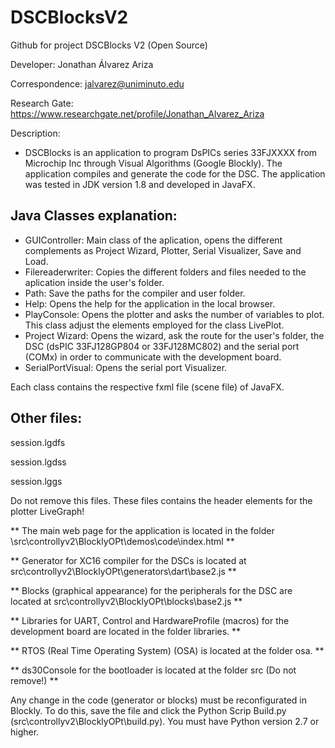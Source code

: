 # DSCBlocksV2
Github for project DSCBlocks V2 (Open Source)



Developer: Jonathan Álvarez Ariza

Correspondence: jalvarez@uniminuto.edu

Research Gate: https://www.researchgate.net/profile/Jonathan_Alvarez_Ariza

Description: 
* DSCBlocks is an application to program DsPICs series 33FJXXXX from Microchip Inc through Visual Algorithms (Google Blockly). The application compiles and generate the code for the DSC.
The application was tested in JDK version 1.8 and developed in JavaFX.

## Java Classes explanation:

* GUIController: Main class of the aplication, opens the different complements as Project Wizard, Plotter, Serial Visualizer, Save and Load.
* Filereaderwriter: Copies the different folders and files needed to the aplication inside the user's folder. 
* Path: Save the paths for the compiler and user folder.
* Help: Opens the help for the application in the local browser.
* PlayConsole: Opens the plotter and asks the number of variables to plot. This class adjust the elements employed for the class LivePlot.
* Project Wizard: Opens the wizard, ask the route for the user's folder, the DSC (dsPIC 33FJ128GP804 or 33FJ128MC802) and the serial port (COMx) in order to 
communicate with the development board.
* SerialPortVisual: Opens the serial port Visualizer. 

Each class contains the respective fxml file (scene file) of JavaFX.

## Other files:

session.lgdfs

session.lgdss

session.lggs

Do not remove this files. These files contains the header elements for the plotter LiveGraph!

** The main web page for the application is located in the folder \src\controllyv2\BlocklyOPt\demos\code\index.html **

** Generator for XC16 compiler for the DSCs is located at src\controllyv2\BlocklyOPt\generators\dart\base2.js **

** Blocks (graphical appearance) for the peripherals for the DSC are located at src\controllyv2\BlocklyOPt\blocks\base2.js **

** Libraries for UART, Control and HardwareProfile (macros) for the development board are located in the folder libraries. **

** RTOS (Real Time Operating System) (OSA) is located at the folder osa. **

** ds30Console for the bootloader is located at the folder src (Do not remove!) **

Any change in the code (generator or blocks) must be reconfigurated in Blockly. To do this, save the file and click the Python Scrip Build.py 
(src\controllyv2\BlocklyOPt\build.py). 
You must have Python version 2.7 or higher.
